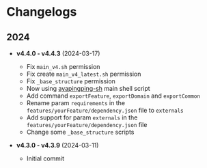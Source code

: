 # Changelogs

## 2024

- **v4.4.0 - v4.4.3** (2024-03-17)
  - Fix `main_v4.sh` permission
  - Fix create `main_v4_latest.sh` permission
  - Fix `_base_structure` permission
  - Now using [ayapingping-sh](https://github.com/dalikewara/ayapingping-sh) main shell script
  - Add command `exportFeature`, `exportDomain` and `exportCommon`
  - Rename param `requirements` in the `features/yourFeature/dependency.json` file to `externals`
  - Add support for param `externals` in the `features/yourFeature/dependency.json` file
  - Change some `_base_structure` scripts

- **v4.3.0 - v4.3.9** (2024-03-11)
  - Initial commit
